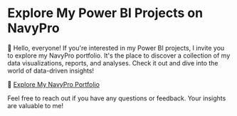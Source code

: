 
# Explore My Power BI Projects on NavyPro

👋 Hello, everyone! If you're interested in my Power BI projects, I invite you to explore my NavyPro portfolio. It's the place to discover a collection of my data visualizations, reports, and analyses. Check it out and dive into the world of data-driven insights!

🚀 [Explore My NavyPro Portfolio](https://www.novypro.com/profile_projects/ivory)

Feel free to reach out if you have any questions or feedback. Your insights are valuable to me!
